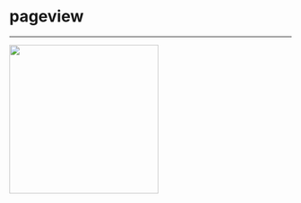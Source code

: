 # pageview

----------------------------------------

<img src="https://user-images.githubusercontent.com/39526249/170750948-404f6a42-ab5a-433f-9243-92827aae99b5.gif"  width="266" />
